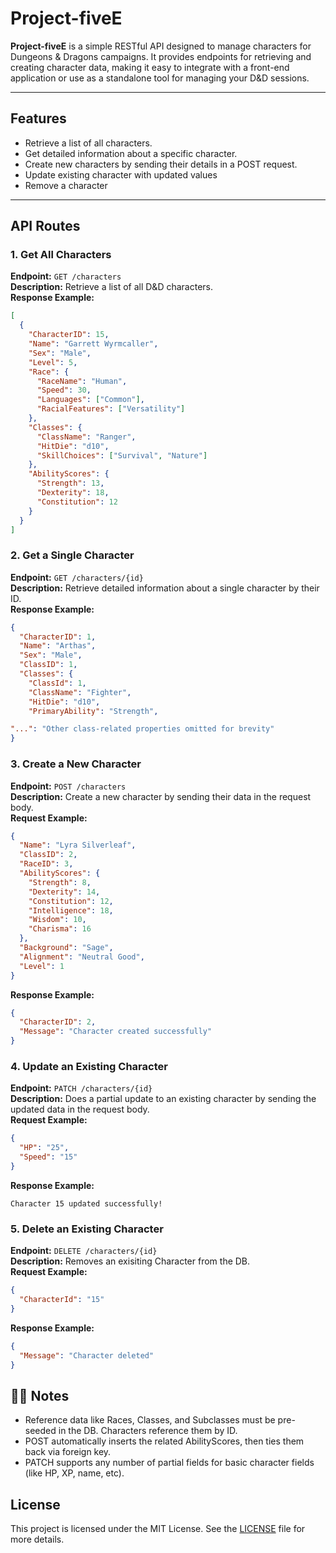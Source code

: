 # Project-fiveE

**Project-fiveE** is a simple RESTful API designed to manage characters for Dungeons & Dragons campaigns. It provides endpoints for retrieving and creating character data, making it easy to integrate with a front-end application or use as a standalone tool for managing your D&D sessions.

---

## Features
- Retrieve a list of all characters.
- Get detailed information about a specific character.
- Create new characters by sending their details in a POST request.
- Update existing character with updated values
- Remove a character

---

## API Routes

### 1. **Get All Characters**
**Endpoint:** `GET /characters`  
**Description:** Retrieve a list of all D&D characters.  
**Response Example:**  
```json
[
  {
    "CharacterID": 15,
    "Name": "Garrett Wyrmcaller",
    "Sex": "Male",
    "Level": 5,
    "Race": {
      "RaceName": "Human",
      "Speed": 30,
      "Languages": ["Common"],
      "RacialFeatures": ["Versatility"]
    },
    "Classes": {
      "ClassName": "Ranger",
      "HitDie": "d10",
      "SkillChoices": ["Survival", "Nature"]
    },
    "AbilityScores": {
      "Strength": 13,
      "Dexterity": 18,
      "Constitution": 12
    }
  }
]
```

### 2. **Get a Single Character**
**Endpoint:** `GET /characters/{id}`  
**Description:** Retrieve detailed information about a single character by their ID.  
**Response Example:**  
```json
{
  "CharacterID": 1,
  "Name": "Arthas",
  "Sex": "Male",
  "ClassID": 1,
  "Classes": {
    "ClassId": 1,
    "ClassName": "Fighter",
    "HitDie": "d10",
    "PrimaryAbility": "Strength",

"...": "Other class-related properties omitted for brevity"
}
```
### 3. **Create a New Character**
**Endpoint:** `POST /characters`  
**Description:** Create a new character by sending their data in the request body.  
**Request Example:**  
```json
{
  "Name": "Lyra Silverleaf",
  "ClassID": 2,
  "RaceID": 3,
  "AbilityScores": {
    "Strength": 8,
    "Dexterity": 14,
    "Constitution": 12,
    "Intelligence": 18,
    "Wisdom": 10,
    "Charisma": 16
  },
  "Background": "Sage",
  "Alignment": "Neutral Good",
  "Level": 1
}
```
**Response Example:**  
```json
{
  "CharacterID": 2,
  "Message": "Character created successfully"
}
```

### 4. **Update an Existing Character**
**Endpoint:** `PATCH /characters/{id}`  
**Description:** Does a partial update to an existing character by sending the updated data in the request body.  
**Request Example:**  
```json
{
  "HP": "25",
  "Speed": "15"
}
```
**Response Example:**
```text
Character 15 updated successfully!
```

### 5. **Delete an Existing Character**
**Endpoint:** `DELETE /characters/{id}`  
**Description:** Removes an exisiting Character from the  DB.  
**Request Example:**  
```json
{
  "CharacterId": "15"
}
```
**Response Example:**
```json
{
  "Message": "Character deleted"
}
```

## 🧙‍♂️ Notes
- Reference data like Races, Classes, and Subclasses must be pre-seeded in the DB. Characters reference them by ID.
- POST automatically inserts the related AbilityScores, then ties them back via foreign key.
- PATCH supports any number of partial fields for basic character fields (like HP, XP, name, etc).

## License
This project is licensed under the MIT License. See the [LICENSE](LICENSE) file for more details.
